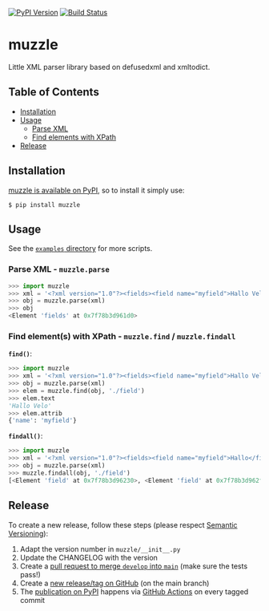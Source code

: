 [![PyPI Version][pypi-image]][pypi-url]
[![Build Status][build-image]][build-url]

muzzle
======

Little XML parser library based on defusedxml and xmltodict.

## Table of Contents

* [Installation](#installation)
* [Usage](#usage)
  * [Parse XML](#parse-xml---muzzleparse)
  * [Find elements with XPath](#find-elements-with-xpath---muzzlefind--muzzlefindall)
* [Release](#release)

## Installation

[muzzle is available on PyPI](https://pypi.org/project/muzzle/), so to install it simply use:

```
$ pip install muzzle
```

## Usage

See the [`examples` directory](/examples) for more scripts.

### Parse XML - `muzzle.parse`

```python
>>> import muzzle
>>> xml = '<?xml version="1.0"?><fields><field name="myfield">Hallo Velo</field></fields>'
>>> obj = muzzle.parse(xml)
>>> obj
<Element 'fields' at 0x7f78b3d961d0>
```

### Find element(s) with XPath - `muzzle.find` / `muzzle.findall`

**`find()`**:

```python
>>> import muzzle
>>> xml = '<?xml version="1.0"?><fields><field name="myfield">Hallo Velo</field></fields>'
>>> obj = muzzle.parse(xml)
>>> elem = muzzle.find(obj, './field')
>>> elem.text
'Hallo Velo'
>>> elem.attrib
{'name': 'myfield'}
```

**`findall()`**:

```python
>>> import muzzle
>>> xml = '<?xml version="1.0"?><fields><field name="myfield">Hallo</field><field name="otherfield">Velo</field></fields>'
>>> obj = muzzle.parse(xml)
>>> muzzle.findall(obj, './field')
[<Element 'field' at 0x7f78b3d96230>, <Element 'field' at 0x7f78b3d962f0>]
```

## Release

To create a new release, follow these steps (please respect [Semantic Versioning](http://semver.org/)):

1. Adapt the version number in `muzzle/__init__.py`
1. Update the CHANGELOG with the version
1. Create a [pull request to merge `develop` into `main`](https://github.com/metaodi/muzzle/compare/main...develop?expand=1) (make sure the tests pass!)
1. Create a [new release/tag on GitHub](https://github.com/metaodi/muzzle/releases) (on the main branch)
1. The [publication on PyPI](https://pypi.python.org/pypi/muzzle) happens via [GitHub Actions](https://github.com/metaodi/muzzle/actions?query=workflow%3A%22Upload+Python+Package%22) on every tagged commit


<!-- Badges -->
[pypi-image]: https://img.shields.io/pypi/v/muzzle
[pypi-url]: https://pypi.org/project/muzzle/
[build-image]: https://github.com/metaodi/muzzle/actions/workflows/lint_python.yml/badge.svg
[build-url]: https://github.com/metaodi/muzzle/actions/workflows/lint_python.yml
